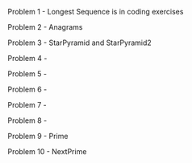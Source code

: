 Problem 1 - Longest Sequence is in coding exercises

Problem 2 - Anagrams

Problem 3 - StarPyramid and StarPyramid2

Problem 4 -

Problem 5 -

Problem 6 -

Problem 7 -

Problem 8 -

Problem 9 - Prime

Problem 10 - NextPrime

